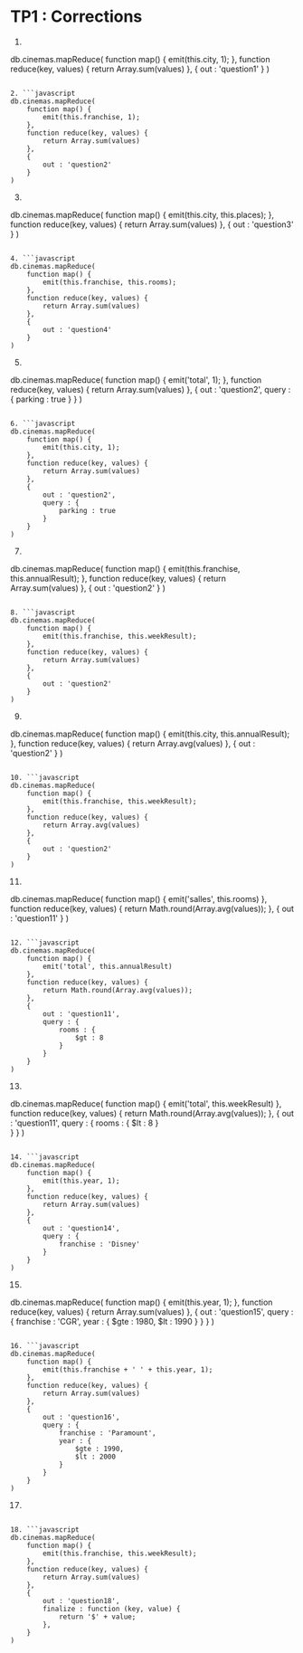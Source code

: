 # TP1 : Corrections

1. ```javascript
db.cinemas.mapReduce(
    function map() {
        emit(this.city, 1);
    },
    function reduce(key, values) {
        return Array.sum(values)
    },
    {
        out : 'question1'
    }
)
```

2. ```javascript
db.cinemas.mapReduce(
    function map() {
        emit(this.franchise, 1);
    },
    function reduce(key, values) {
        return Array.sum(values)
    },
    {
        out : 'question2'
    }
)
```

3. ```javascript
db.cinemas.mapReduce(
    function map() {
        emit(this.city, this.places);
    },
    function reduce(key, values) {
        return Array.sum(values)
    },
    {
        out : 'question3'
    }
)
```

4. ```javascript
db.cinemas.mapReduce(
    function map() {
        emit(this.franchise, this.rooms);
    },
    function reduce(key, values) {
        return Array.sum(values)
    },
    {
        out : 'question4'
    }
)
```

5. ```javascript
db.cinemas.mapReduce(
    function map() {
        emit('total', 1);
    },
    function reduce(key, values) {
        return Array.sum(values)
    },
    {
        out : 'question2',
        query : {
            parking : true
        }
    }
)
```

6. ```javascript
db.cinemas.mapReduce(
    function map() {
        emit(this.city, 1);
    },
    function reduce(key, values) {
        return Array.sum(values)
    },
    {
        out : 'question2',
        query : {
            parking : true
        }
    }
)
```

7. ```javascript
db.cinemas.mapReduce(
    function map() {
        emit(this.franchise, this.annualResult);
    },
    function reduce(key, values) {
        return Array.sum(values)
    },
    {
        out : 'question2'
    }
)
```

8. ```javascript
db.cinemas.mapReduce(
    function map() {
        emit(this.franchise, this.weekResult);
    },
    function reduce(key, values) {
        return Array.sum(values)
    },
    {
        out : 'question2'
    }
)
```

9. ```javascript
db.cinemas.mapReduce(
    function map() {
        emit(this.city, this.annualResult);
    },
    function reduce(key, values) {
        return Array.avg(values)
    },
    {
        out : 'question2'
    }
)
```

10. ```javascript
db.cinemas.mapReduce(
    function map() {
        emit(this.franchise, this.weekResult);
    },
    function reduce(key, values) {
        return Array.avg(values)
    },
    {
        out : 'question2'
    }
)
```

11. ```javascript
db.cinemas.mapReduce(
    function map() {
        emit('salles', this.rooms)
    },
    function reduce(key, values) {
        return Math.round(Array.avg(values));
    },
    {
        out : 'question11'
    }
)
```

12. ```javascript
db.cinemas.mapReduce(
    function map() {
        emit('total', this.annualResult)
    },
    function reduce(key, values) {
        return Math.round(Array.avg(values));
    },
    {
        out : 'question11',
        query : {
            rooms : {
                $gt : 8
            }    
        }
    }
)
```

13. ```javascript
db.cinemas.mapReduce(
    function map() {
        emit('total', this.weekResult)
    },
    function reduce(key, values) {
        return Math.round(Array.avg(values));
    },
    {
        out : 'question11',
        query : {
            rooms : {
                $lt : 8
            }    
        }
    }
)
```

14. ```javascript
db.cinemas.mapReduce(
    function map() {
        emit(this.year, 1);
    },
    function reduce(key, values) {
        return Array.sum(values)
    },
    {
        out : 'question14',
        query : {
            franchise : 'Disney'
        }
    }
)
```

15. ```javascript
db.cinemas.mapReduce(
    function map() {
        emit(this.year, 1);
    },
    function reduce(key, values) {
        return Array.sum(values)
    },
    {
        out : 'question15',
        query : {
            franchise : 'CGR',
            year : {
                $gte : 1980,
                $lt : 1990
            }
        }
    }
)
```

16. ```javascript
db.cinemas.mapReduce(
    function map() {
        emit(this.franchise + ' ' + this.year, 1);
    },
    function reduce(key, values) {
        return Array.sum(values)
    },
    {
        out : 'question16',
        query : {
            franchise : 'Paramount',
            year : {
                $gte : 1990,
                $lt : 2000
            }
        }
    }
)
```

17. ```javascript

```

18. ```javascript
db.cinemas.mapReduce(
    function map() {
        emit(this.franchise, this.weekResult);
    },
    function reduce(key, values) {
        return Array.sum(values)
    },
    {
        out : 'question18',
        finalize : function (key, value) {
            return '$' + value;
        },
    }
)
```
